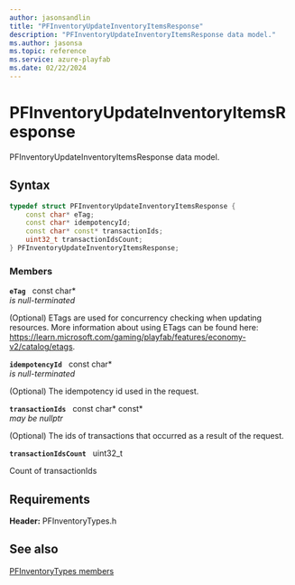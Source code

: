 ```yaml
---
author: jasonsandlin
title: "PFInventoryUpdateInventoryItemsResponse"
description: "PFInventoryUpdateInventoryItemsResponse data model."
ms.author: jasonsa
ms.topic: reference
ms.service: azure-playfab
ms.date: 02/22/2024
---
```


# PFInventoryUpdateInventoryItemsResponse  

PFInventoryUpdateInventoryItemsResponse data model.  

## Syntax  
  
```cpp
typedef struct PFInventoryUpdateInventoryItemsResponse {  
    const char* eTag;  
    const char* idempotencyId;  
    const char* const* transactionIds;  
    uint32_t transactionIdsCount;  
} PFInventoryUpdateInventoryItemsResponse;  
```
  
### Members  
  
**`eTag`** &nbsp; const char*  
*is null-terminated*  
  
(Optional) ETags are used for concurrency checking when updating resources. More information about using ETags can be found here: https://learn.microsoft.com/gaming/playfab/features/economy-v2/catalog/etags.
  
**`idempotencyId`** &nbsp; const char*  
*is null-terminated*  
  
(Optional) The idempotency id used in the request.
  
**`transactionIds`** &nbsp; const char* const*  
*may be nullptr*  
  
(Optional) The ids of transactions that occurred as a result of the request.
  
**`transactionIdsCount`** &nbsp; uint32_t  
  
Count of transactionIds
  
  
## Requirements  
  
**Header:** PFInventoryTypes.h
  
## See also  
[PFInventoryTypes members](../pfinventorytypes_members.md)  

  
  
